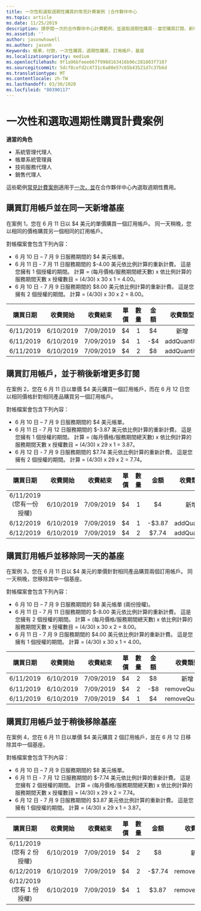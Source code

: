 ```yaml
---
title: 一次性和選取週期性購買的常見計費案例 |合作夥伴中心
ms.topic: article
ms.date: 11/25/2019
description: 請參閱一次的合作夥伴中心計費範例，並選取週期性購買--當您購買訂閱、新增更多訂用帳戶、新增或移除基座時。
ms.assetid: ''
author: jasonwhowell
ms.author: jasonh
Keywords: 帳單，付款，一次性購買，週期性購買，訂用帳戶，基座
ms.localizationpriority: medium
ms.openlocfilehash: 9f1a96bfeee667f998d163416b96c281803f7107
ms.sourcegitcommit: 5dcf8cefd2c4731c6a80e57c65b43521d7c37b6d
ms.translationtype: MT
ms.contentlocale: zh-TW
ms.lasthandoff: 03/30/2020
ms.locfileid: "80390117"
---
```

# <a name="one-time-and-select-recurring-purchase-billing-scenarios"></a>一次性和選取週期性購買計費案例

**適當的角色**

- 系統管理代理人
- 帳單系統管理員
- 技術服務代理人
- 銷售代理人

這些範例[常見計費案例](common-billing-scenarios.md)適用于[一次，並](one-time-and-recurring-billing.md)在合作夥伴中心內選取週期性費用。

## <a name="purchase-a-subscription-and-add-a-seat-on-the-same-day"></a>購買訂用帳戶並在同一天新增基座

在案例 1，您在 6 月 11 日以 $4 美元的單價購買一個訂用帳戶。 同一天稍晚，您以相同的價格購買另一個相同的訂用帳戶。

對帳檔案會包含下列內容：

- 6 月 10 日 – 7 月 9 日服務期間的 $4 美元帳單。
- 6 月 11 日 - 7 月 11 日服務期間的 $-4.00 美元依比例計算的重新計費。 這是您擁有 1 個授權的期間。 計算 = (每月價格/服務期間總天數) x 依比例計算的服務期間天數 x 授權數目 = (4/30) x 30 x 1 = 4.00。
- 6 月 10 日 - 7 月 9 日服務期間的 $8.00 美元依比例計算的重新計費。 這是您擁有 2 個授權的期間。 計算 = (4/30) x 30 x 2 = 8.00。

|**購買日期**   |**收費開始** |**收費結束**  |**單價**  |**數量**  |**金額** |**收費類型** |
|:------:|:------:|:------:|:------:|:------:|:------:|:-----:|
|6/11/2019      |6/10/2019   |7/09/2019         |$4                |1                 |$4            |新增         |
|6/11/2019     | 6/10/2019    |7/09/2019        |$4        |1        | -$4       |addQuantity           |
|6/11/2019     | 6/10/2019    |7/09/2019        |$4        | 2      |$8         |addQuantity           |

## <a name="purchase-a-subscription-and-add-more-subscriptions-later"></a>購買訂用帳戶，並于稍後新增更多訂閱

在案例 2，您在 6 月 11 日以單價 $4 美元購買一個訂用帳戶，而在 6 月 12 日您以相同價格針對相同產品購買另一個訂用帳戶。

對帳檔案會包含下列內容：

- 6 月 10 日 – 7 月 9 日服務期間的 $4 美元帳單。
- 6 月 11 日 - 7 月 12 日服務期間的 $-3.87 美元依比例計算的重新計費。 這是您擁有 1 個授權的期間。 計算 = (每月價格/服務期間總天數) x 依比例計算的服務期間天數 x 授權數目 = (4/30) x 29 x 1 = 3.87。
- 6 月 12 日 - 7 月 9 日服務期間的 $7.74 美元依比例計算的重新計費。 這是您擁有 2 個授權的期間。 計算 = (4/30) x 29 x 2 = 7.74。

|**購買日期**   |**收費開始** |**收費結束**  |**單價**  |**數量**  |**金額** |**收費類型** |
|:------:|:------:|:------:|:------:|:------:|:------:|:-----:|
|6/11/2019 (您有一份授權)     |6/10/2019   |7/09/2019         |$4         |1        |$4            |新增         |
|6/12/2019     | 6/10/2019    |7/09/2019        |$4        |1        | -$3.87       |addQuantity           |
|6/12/2019     | 6/10/2019    |7/09/2019        |$4        | 2      |$7.74       |addQuantity           |

## <a name="purchase-a-subscription-and-remove-a-seat-on-the-same-day"></a>購買訂用帳戶並移除同一天的基座

在案例 3，您在 6 月 11 日以 $4 美元的單價針對相同產品購買兩個訂用帳戶。 同一天稍晚，您移除其中一個基座。  

對帳檔案會包含下列內容：

- 6 月 10 日 – 7 月 9 日服務期間的 $8 美元帳單 (兩份授權)。
- 6 月 11 日 - 7 月 11 日服務期間的 $-8.00 美元依比例計算的重新計費。 這是您擁有 2 個授權的期間。 計算 = (每月價格/服務期間總天數) x 依比例計算的服務期間天數 x 授權數目 = (4/30) x 30 x 2 = 8.00。
- 6 月 11 日 - 7 月 9 日服務期間的 $4.00 美元依比例計算的重新計費。 這是您擁有 1 個授權的期間。 計算 = (4/30) x 30 x 1 = 4.00。

|**購買日期**   |**收費開始** |**收費結束**  |**單價**  |**數量**  |**金額** |**收費類型** |
|:------:|:------:|:------:|:------:|:------:|:------:|:-----:|
|6/11/2019      |6/10/2019   |7/09/2019         |$4                |2                 |$8            |新增         |
|6/11/2019     | 6/10/2019    |7/09/2019        |$4        |2        | -$8       |removeQuantity           |
|6/11/2019     | 6/10/2019    |7/09/2019        |$4        | 1      |$4         |removeQuantity           |

## <a name="purchase-a-subscription-and-remove-seats-later"></a>購買訂用帳戶並于稍後移除基座

在案例 4，您在 6 月 11 日以單價 $4 美元購買 2 個訂用帳戶，並在 6 月 12 日移除其中一個基座。

對帳檔案會包含下列內容：

- 6 月 10 日 – 7 月 9 日服務期間的 $8 美元帳單。
- 6 月 11 日 - 7 月 12 日服務期間的 $-7.74 美元依比例計算的重新計費。 這是您擁有 2 個授權的期間。 計算 = (每月價格/服務期間總天數) x 依比例計算的服務期間天數 x 授權數目 = (4/30) x 29 x 2 = 7.74。
- 6 月 12 日 - 7 月 9 日服務期間的 $3.87 美元依比例計算的重新計費。 這是您擁有 1 個授權的期間。 計算 = (4/30) x 29 x 1 = 3.87。

|**購買日期**   |**收費開始** |**收費結束**  |**單價**  |**數量**  |**金額** |**收費類型** |
|:------:|:------:|:------:|:------:|:------:|:------:|:-----:|
|6/11/2019 (您有 2 份授權)     |6/10/2019   |7/09/2019         |$4         |2        |$8       |新增       |
|6/12/2019     | 6/10/2019    |7/09/2019        |$4        |2        | -$7.74       |removeQuantity           |
|6/12/2019 (您有 1 份授權)    | 6/10/2019    |7/09/2019   |$4    |1      |$3.87    |removeQuantity |
